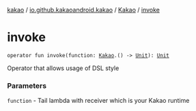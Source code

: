 [kakao](../../index.md) / [io.github.kakaoandroid.kakao](../index.md) / [Kakao](index.md) / [invoke](./invoke.md)

# invoke

`operator fun invoke(function: `[`Kakao`](index.md)`.() -> `[`Unit`](https://kotlinlang.org/api/latest/jvm/stdlib/kotlin/-unit/index.html)`): `[`Unit`](https://kotlinlang.org/api/latest/jvm/stdlib/kotlin/-unit/index.html)

Operator that allows usage of DSL style

### Parameters

`function` - Tail lambda with receiver which is your Kakao runtime